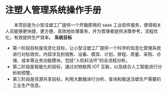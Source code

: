﻿# 注塑人管理系统操作手册
&emsp;&emsp;本项目是为小型注塑工厂提供一个开箱即用的 saas 工业软件服务，使得相关人员能够更快捷、更方便、高效地处理事务，并为管理者提供决策参考，流程优化，有效提供生产效率。 
**系统目标** 
+ 第一阶段目标是信息化目标，让小型注塑工厂提供一个科学的信息化管理系统进行对标效优，内容涉及到销售、设备、模具、计划、排程、质量、采购、仓储、成本等业务功能模块，包括“人机料法环“的全流程分析。 
+ 第二阶段是智能化的目标，通过对物联网 IOT 互联，以及结合人工智能进行分析和预警。 
+ 第三阶段是资源共享目标，利用大数据进行分析、查询和推送注塑生产需要的工业生产信息。 




